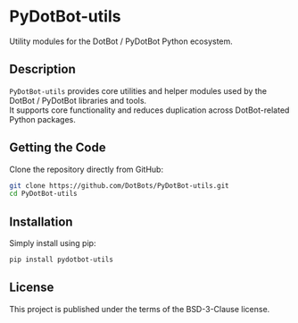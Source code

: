 # PyDotBot-utils

Utility modules for the DotBot / PyDotBot Python ecosystem.

## Description

`PyDotBot-utils` provides core utilities and helper modules used by the
DotBot / PyDotBot libraries and tools.  
It supports core functionality and reduces duplication across DotBot-related
Python packages.

## Getting the Code

Clone the repository directly from GitHub:

```bash
git clone https://github.com/DotBots/PyDotBot-utils.git
cd PyDotBot-utils
```

## Installation

Simply install using pip:

```bash
pip install pydotbot-utils
```

## License

This project is published under the terms of the BSD-3-Clause license.
